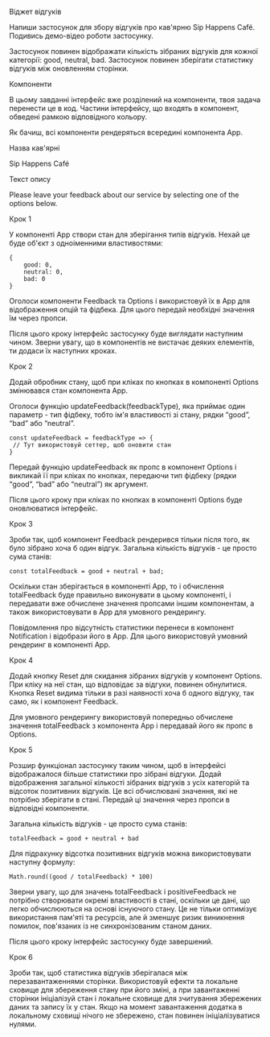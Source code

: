 Віджет відгуків

Напиши застосунок для збору відгуків про кав'ярню Sip Happens Café. Подивись демо-відео роботи застосунку.








Застосунок повинен відображати кількість зібраних відгуків для кожної категорії: good, neutral, bad. Застосунок повинен зберігати статистику відгуків між оновленням сторінки.



Компоненти

В цьому завданні інтерфейс вже розділений на компоненти, твоя задача перенести це в код. Частини інтерфейсу, що входять в компонент, обведені рамкою відповідного кольору.








Як бачиш, всі компоненти рендеряться всередині компонента App.



Назва кав'ярні

Sip Happens Café



Текст опису

Please leave your feedback about our service by selecting one of the options below.





Крок 1

У компоненті App створи стан для зберігання типів відгуків. Нехай це буде об'єкт з одноіменними властивостями:


```
{
	good: 0,
	neutral: 0,
	bad: 0
}
```


Оголоси компоненти Feedback та Options і використовуй їх в App для відображення опцій та фідбека. Для цього передай необхідні значення їм через пропси.

Після цього кроку інтерфейс застосунку буде виглядати наступним чином. Зверни увагу, що в компонентів не вистачає деяких елементів, ти додаси їх наступних кроках.








Крок 2

Додай обробник стану, щоб при кліках по кнопках в компоненті Options змінювався стан компонента App.



Оголоси функцію updateFeedback(feedbackType), яка приймає один параметр - тип фідбеку, тобто ім'я властивості зі стану, рядки “good”, “bad” або “neutral”.


```
const updateFeedback = feedbackType => {
 // Тут використовуй сеттер, щоб оновити стан
}
```


Передай функцію updateFeedback як пропс в компонент Options і викликай її при кліках по кнопках, передаючи тип фідбеку (рядки “good”, “bad” або “neutral”) як аргумент.



Після цього кроку при кліках по кнопках в компоненті Options буде оновлюватися інтерфейс.








Крок 3

Зроби так, щоб компонент Feedback рендерився тільки після того, як було зібрано хоча б один відгук. Загальна кількість відгуків - це просто сума станів:


```
const totalFeedback = good + neutral + bad;
```


Оскільки стан зберігається в компоненті App, то і обчислення totalFeedback буде правильно виконувати в цьому компоненті, і передавати вже обчислене значення пропсами іншим компонентам, а також використовувати в App для умовного рендерингу.



Повідомлення про відсутність статистики перенеси в компонент Notification і відобрази його в App. Для цього використовуй умовний рендеринг в компоненті App.








Крок 4

Додай кнопку Reset для скидання зібраних відгуків у компонент Options. При кліку на неї стан, що відповідає за відгуки, повинен обнулитися. Кнопка Reset видима тільки в разі наявності хоча б одного відгуку, так само, як і компонент Feedback.



Для умовного рендерингу використовуй попередньо обчислене значення totalFeedback з компонента App і передавай його як пропс в Options.










Крок 5

Розшир функціонал застосунку таким чином, щоб в інтерфейсі відображалося більше статистики про зібрані відгуки. Додай відображення загальної кількості зібраних відгуків з усіх категорій та відсоток позитивних відгуків. Це всі обчислювані значення, які не потрібно зберігати в стані. Передай ці значення через пропси в відповідні компоненти.



Загальна кількість відгуків - це просто сума станів:
```
totalFeedback = good + neutral + bad
```


Для підрахунку відсотка позитивних відгуків можна використовувати наступну формулу:
```
Math.round((good / totalFeedback) * 100)
```


Зверни увагу, що для значень totalFeedback і positiveFeedback не потрібно створювати окремі властивості в стані, оскільки це дані, що легко обчислюються на основі існуючого стану. Це не тільки оптимізує використання пам'яті та ресурсів, але й зменшує ризик виникнення помилок, пов'язаних із не синхронізованим станом даних.



Після цього кроку інтерфейс застосунку буде завершений.








Крок 6

Зроби так, щоб статистика відгуків зберігалася між перезавантаженнями сторінки. Використовуй ефекти та локальне сховище для збереження стану при його зміні, а при завантаженні сторінки ініціалізуй стан і локальне сховище для зчитування збережених даних та запису їх у стан. Якщо на момент завантаження додатка в локальному сховищі нічого не збережено, стан повинен ініціалізуватися нулями.
